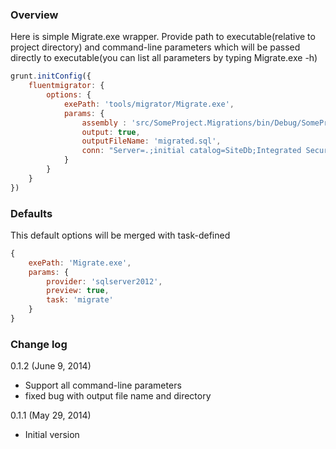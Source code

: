### Overview
Here is simple Migrate.exe wrapper. Provide path to executable(relative to project directory) and command-line parameters which will be passed directly to executable(you can list all parameters by typing Migrate.exe -h)

```js
grunt.initConfig({
    fluentmigrator: {
        options: {
            exePath: 'tools/migrator/Migrate.exe',
            params: {
                assembly : 'src/SomeProject.Migrations/bin/Debug/SomeProject.Migrations.dll',
                output: true,
                outputFileName: 'migrated.sql',
                conn: "Server=.;initial catalog=SiteDb;Integrated Security=true;"
            }
        }
    }
})
```

### Defaults
This default options will be merged with task-defined

```js
{
    exePath: 'Migrate.exe',
    params: {
        provider: 'sqlserver2012',
        preview: true,
        task: 'migrate'
    }
}
```

### Change log

0.1.2 (June 9, 2014)
* Support all command-line parameters
* fixed bug with output file name and directory

0.1.1 (May 29, 2014)
* Initial version


